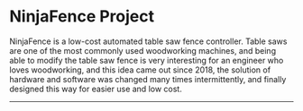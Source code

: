 # NinjaFence Project

NinjaFence is a low-cost automated table saw fence controller. Table saws are one of the most commonly used woodworking machines, and being able to modify the table saw fence is very interesting for an engineer who loves woodworking, and this idea came out since 2018, the solution of hardware and software was changed many times intermittently, and finally designed this way for easier use and low cost.

---

